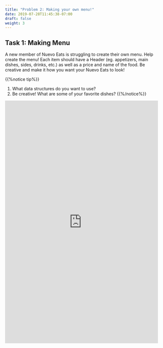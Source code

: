 ```yaml
---
title: "Problem 2: Making your own menu!"
date: 2019-07-28T11:45:38-07:00
draft: false
weight: 3
---
```


<link rel="stylesheet" href="../style.css">


## Task 1: Making Menu

<p>A new member of Nuevo Eats is struggling to create their own menu. Help create the menu! Each item should have a Header (eg. appetizers, main dishes, sides, drinks, etc.) as well as a price and name of the food. Be creative and make it how you want your Nuevo Eats to look!</p>


{{%notice tip%}}
1. What data structures do you want to use?
2. Be creative! What are some of your favorite dishes?
{{%/notice%}}


<iframe height="800px" width="100%" src="https://replit.com/@nuevofoundation/HashFind?lite=true" scrolling="no" frameborder="no" allowtransparency="true" allowfullscreen="true" sandbox="allow-forms allow-pointer-lock allow-popups allow-same-origin allow-scripts allow-modals"></iframe>